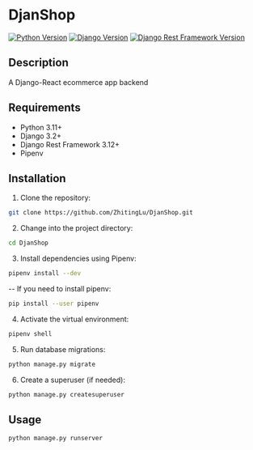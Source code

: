 # DjanShop

[![Python Version](https://img.shields.io/badge/Python-3.11.4-blue.svg)](https://www.python.org/downloads/release/python-3114/)
[![Django Version](https://img.shields.io/badge/Django-3.2+-green.svg)](https://www.djangoproject.com/)
[![Django Rest Framework Version](https://img.shields.io/badge/Django%20Rest%20Framework-3.12+-red.svg)](https://www.django-rest-framework.org/)

## Description
A Django-React ecommerce app backend

## Requirements

- Python 3.11+
- Django 3.2+
- Django Rest Framework 3.12+
- Pipenv

## Installation

1. Clone the repository:

```bash
git clone https://github.com/ZhitingLu/DjanShop.git
```

2. Change into the project directory:

```bash
cd DjanShop
```

3. Install dependencies using Pipenv:

```bash
pipenv install --dev
```

-- If you need to install pipenv:
  ```bash
pip install --user pipenv
  ```

4. Activate the virtual environment:

```bash
pipenv shell
```

5. Run database migrations:

```bash
python manage.py migrate
```

6. Create a superuser (if needed):

```bash
python manage.py createsuperuser
```

## Usage

```bash
python manage.py runserver
```
